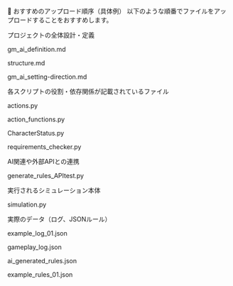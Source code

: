 🚩 おすすめのアップロード順序（具体例）
以下のような順番でファイルをアップロードすることをおすすめします。

プロジェクトの全体設計・定義

gm_ai_definition.md

structure.md

gm_ai_setting-direction.md

各スクリプトの役割・依存関係が記載されているファイル

actions.py

action_functions.py

CharacterStatus.py

requirements_checker.py

AI関連や外部APIとの連携

generate_rules_APItest.py

実行されるシミュレーション本体

simulation.py

実際のデータ（ログ、JSONルール）

example_log_01.json

gameplay_log.json

ai_generated_rules.json

example_rules_01.json